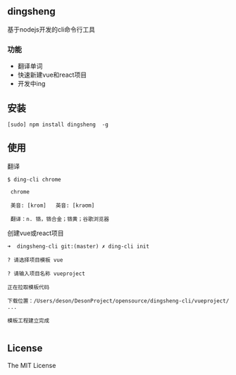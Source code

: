 dingsheng
---

基于nodejs开发的cli命令行工具 


### 功能

-  翻译单词
-  快速新建vue和react项目
-  开发中ing

## 安装

```
[sudo] npm install dingsheng  -g
```

## 使用

翻译
```
$ ding-cli chrome

 chrome

 美音: [krom]   英音: [krəʊm]

 翻译：n. 铬，铬合金；铬黄；谷歌浏览器
```

创建vue或react项目

```
➜  dingsheng-cli git:(master) ✗ ding-cli init

? 请选择项目模板 vue

? 请输入项目名称 vueproject

正在拉取模板代码

下载位置：/Users/deson/DesonProject/opensource/dingsheng-cli/vueproject/ ...

模板工程建立完成


```

## License

The MIT License
